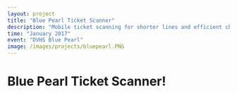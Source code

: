 ```yaml
---
layout: project
title: "Blue Pearl Ticket Scanner"
description: "Mobile ticket scanning for shorter lines and efficient check-in."
time: "January 2017"
event: "DVHS Blue Pearl"
image: /images/projects/bluepearl.PNG
---
```


# Blue Pearl Ticket Scanner!